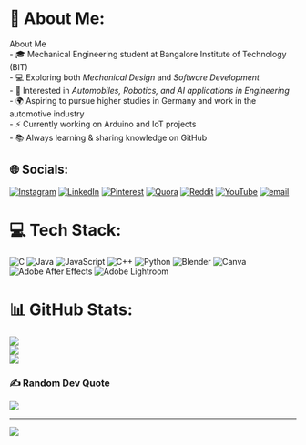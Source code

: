 # 💫 About Me:
About Me  <br>- 🎓 Mechanical Engineering student at Bangalore Institute of Technology (BIT)  <br>- 💻 Exploring both *Mechanical Design* and *Software Development*  <br>- 🚀 Interested in *Automobiles, Robotics, and AI applications in Engineering*  <br>- 🌍 Aspiring to pursue higher studies in Germany and work in the automotive industry  <br>- ⚡ Currently working on Arduino and IoT projects  <br>- 📚 Always learning & sharing knowledge on GitHub


## 🌐 Socials:
[![Instagram](https://img.shields.io/badge/Instagram-%23E4405F.svg?logo=Instagram&logoColor=white)](https://instagram.com/wazyykhan) [![LinkedIn](https://img.shields.io/badge/LinkedIn-%230077B5.svg?logo=linkedin&logoColor=white)](https://linkedin.com/in/wazyykhan) [![Pinterest](https://img.shields.io/badge/Pinterest-%23E60023.svg?logo=Pinterest&logoColor=white)](https://pinterest.com/khanslegacy) [![Quora](https://img.shields.io/badge/Quora-%23B92B27.svg?logo=Quora&logoColor=white)](https://quora.com/profile/Wazyykhan) [![Reddit](https://img.shields.io/badge/Reddit-%23FF4500.svg?logo=Reddit&logoColor=white)](https://reddit.com/user/u/wazyy-khan) [![YouTube](https://img.shields.io/badge/YouTube-%23FF0000.svg?logo=YouTube&logoColor=white)](https://youtube.com/@WazyyKhan) [![email](https://img.shields.io/badge/Email-D14836?logo=gmail&logoColor=white)](mailto:owaiskhaninc@gmail.com) 

# 💻 Tech Stack:
![C](https://img.shields.io/badge/c-%2300599C.svg?style=plastic&logo=c&logoColor=white) ![Java](https://img.shields.io/badge/java-%23ED8B00.svg?style=plastic&logo=openjdk&logoColor=white) ![JavaScript](https://img.shields.io/badge/javascript-%23323330.svg?style=plastic&logo=javascript&logoColor=%23F7DF1E) ![C++](https://img.shields.io/badge/c++-%2300599C.svg?style=plastic&logo=c%2B%2B&logoColor=white) ![Python](https://img.shields.io/badge/python-3670A0?style=plastic&logo=python&logoColor=ffdd54) ![Blender](https://img.shields.io/badge/blender-%23F5792A.svg?style=plastic&logo=blender&logoColor=white) ![Canva](https://img.shields.io/badge/Canva-%2300C4CC.svg?style=plastic&logo=Canva&logoColor=white) ![Adobe After Effects](https://img.shields.io/badge/Adobe%20After%20Effects-9999FF.svg?style=plastic&logo=Adobe%20After%20Effects&logoColor=white) ![Adobe Lightroom](https://img.shields.io/badge/Adobe%20Lightroom-31A8FF.svg?style=plastic&logo=Adobe%20Lightroom&logoColor=white)
# 📊 GitHub Stats:
![](https://github-readme-stats.vercel.app/api?username=wazyykhan&theme=dark&hide_border=false&include_all_commits=false&count_private=false)<br/>
![](https://nirzak-streak-stats.vercel.app/?user=wazyykhan&theme=dark&hide_border=false)<br/>
![](https://github-readme-stats.vercel.app/api/top-langs/?username=wazyykhan&theme=dark&hide_border=false&include_all_commits=false&count_private=false&layout=compact)

### ✍️ Random Dev Quote
![](https://quotes-github-readme.vercel.app/api?type=horizontal&theme=dark)

---
[![](https://visitcount.itsvg.in/api?id=wazyykhan&icon=0&color=9)](https://visitcount.itsvg.in)

<!-- Proudly created with GPRM ( https://gprm.itsvg.in ) -->
